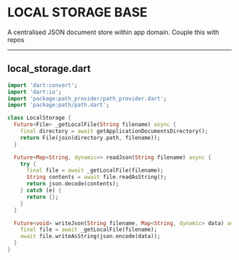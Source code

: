 # LOCAL STORAGE BASE
A centralised JSON document store within app domain. Couple this with repos

<hr/>

## local_storage.dart
```dart
import 'dart:convert';
import 'dart:io';
import 'package:path_provider/path_provider.dart';
import 'package:path/path.dart';

class LocalStorage {
  Future<File> _getLocalFile(String filename) async {
    final directory = await getApplicationDocumentsDirectory();
    return File(join(directory.path, filename));
  }

  Future<Map<String, dynamic>> readJson(String filename) async {
    try {
      final file = await _getLocalFile(filename);
      String contents = await file.readAsString();
      return json.decode(contents);
    } catch (e) {
      return {};
    }
  }

  Future<void> writeJson(String filename, Map<String, dynamic> data) async {
    final file = await _getLocalFile(filename);
    await file.writeAsString(json.encode(data));
  }
}
```
